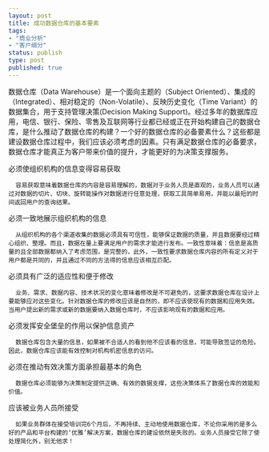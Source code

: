```yaml
--- 
layout: post
title: 成功数据仓库的基本要素
tags: 
- "商业分析"
- "客户细分"
status: publish
type: post
published: true
---
```

数据仓库（Data Warehouse）是一个面向主题的（Subject Oriented）、集成的（Integrated）、相对稳定的（Non-Volatile）、反映历史变化（Time Variant）的数据集合，用于支持管理决策(Decision Making Support)。经过多年的数据库应用，电信、银行、保险、零售及互联网等行业都已经或正在开始构建自己的数据仓库，是什么推动了数据仓库的构建？一个好的数据仓库的必备要素什么？这些都是建设数据仓库过程中，我们应该必须考虑的因素。只有满足数据仓库的必备要求，数据仓库才能真正为客户带来价值的提升，才能更好的为决策支撑服务。

必须使组织机构的信息变得容易获取

      容易获取意味着数据仓库的内容是容易理解的，数据对于业务人员是直观的，业务人员可以通过对数据的切片、切块、旋转能操作对数据进行任意处理，获取工具简单易用，并能以最短的时间返回用户的查询结果。

必须一致地展示组织机构的信息

      从组织机构的各个渠道收集的数据必须具有可信性，能够保证数据的质量，并且数据要经过精心组织、整理。而且，数据在量上要满足用户的需求才能进行发布。一致性意味着：信息是高质量的且全部数据都纳入了考虑范围，是完整的，此外，一致性要求数据仓库内容的所有定义对于用户都是共同的，并且通过不同的方法得的信息应该相互匹配。

必须具有广泛的适应性和便于修改

      业务、需求、数据内容、技术状况的变化意味着修改是不可避免的，这要求数据仓库在设计上要能够应对这些变化。针对数据仓库的修改应该是自然的，即不应该使现有的数据和应用失效。当用户提出新的需求或新的数据要纳入数据仓库时，不应该影响现有的数据和应用。

必须发挥安全堡垒的作用以保护信息资产

      数据仓库包含大量的信息，如果被不合适人的看到他不应该看的信息，可能导致签证的危险。因此，数据仓库应该能有效控制对机构机密信息的访问。

必须在推动有效决策方面承担最基本的角色

      数据仓库必须能够为决策制定提供正确、有效的数据支撑，这些决策体系了数据仓库的效能和价值。

应该被业务人员所接受

      如果业务群体在接受培训完6个月后，不再持续、主动地使用数据仓库，不论你采用的是多么好的产品和平台构建的‘优雅’解决方案，数据仓库的建设依然是失败的。业务人员接受它除了使处理简化外，别无他求！
